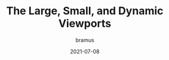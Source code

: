 ---
author: bramus
date: 2021-07-08
permalink: false
publisher: bramusblog
tags:
  - layout
  - responsive-design
  - css
target_url: https://www.bram.us/2021/07/08/the-large-small-and-dynamic-viewports/
title: The Large, Small, and Dynamic Viewports
---